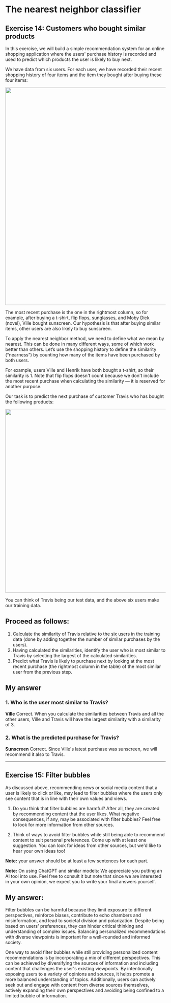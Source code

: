 # The nearest neighbor classifier

## Exercise 14: Customers who bought similar products 

In this exercise, we will build a simple recommendation system for an online shopping application where the users' purchase history is recorded and used to predict which products the user is likely to buy next.

We have data from six users. For each user, we have recorded their recent shopping history of four items and the item they bought after buying these four items: 

<img width="681" alt="" src="https://github.com/yodablocks/elementsofai/assets/83685559/4a9dab6a-7d42-4669-8b25-68f2e4e31ecf">

The most recent purchase is the one in the rightmost column, so for example, after buying a t-shirt, flip flops, sunglasses, and Moby Dick (novel), Ville bought sunscreen. Our hypothesis is that after buying similar items, other users are also likely to buy sunscreen.

To apply the nearest neighbor method, we need to define what we mean by nearest. This can be done in many different ways, some of which work better than others. Let’s use the shopping history to define the similarity (“nearness”) by counting how many of the items have been purchased by both users.

For example, users Ville and Henrik have both bought a t-shirt, so their similarity is 1. Note that flip flops doesn't count because we don't include the most recent purchase when calculating the similarity — it is reserved for another purpose.

Our task is to predict the next purchase of customer Travis who has bought the following products:

<img width="575" alt="" src="https://github.com/yodablocks/elementsofai/assets/83685559/3f55ba3c-c1cf-4585-b0cc-d47d44c84105">

You can think of Travis being our test data, and the above six users make our training data.

## Proceed as follows:

1. Calculate the similarity of Travis relative to the six users in the training data (done by adding together the number of similar purchases by the users).
2. Having calculated the similarities, identify the user who is most similar to Travis by selecting the largest of the calculated similarities.
3. Predict what Travis is likely to purchase next by looking at the most recent purchase (the rightmost column in the table) of the most similar user from the previous step.

## My answer 

### 1. Who is the user most similar to Travis?

**Ville** Correct. When you calculate the similarities between Travis and all the other users, Ville and Travis will have the largest similarity with a similarity of 3.


### 2. What is the predicted purchase for Travis? 

**Sunscreen** Correct. Since Ville's latest purchase was sunscreen, we will recommend it also to Travis.

---

## Exercise 15: Filter bubbles

As discussed above, recommending news or social media content that a user is likely to click or like, may lead to filter bubbles where the users only see content that is in line with their own values and views.

1. Do you think that filter bubbles are harmful? After all, they are created by recommending content that the user likes. What negative consequences, if any, may be associated with filter bubbles? Feel free to look for more information from other sources.

2. Think of ways to avoid filter bubbles while still being able to recommend content to suit personal preferences. Come up with at least one suggestion. You can look for ideas from other sources, but we'd like to hear your own ideas too!

**Note:** your answer should be at least a few sentences for each part.

**Note:** 
On using ChatGPT and similar models: We appreciate you putting an AI tool into use. Feel free to consult it but note that since we are interested in your own opinion, we expect you to write your final answers yourself.

## My answer:

Filter bubbles can be harmful because they limit exposure to different perspectives, reinforce biases, contribute to echo chambers and misinformation, and lead to societal division and polarization. Despite being based on users' preferences, they can hinder critical thinking and understanding of complex issues. Balancing personalized recommendations with diverse viewpoints is important for a well-rounded and informed society.

One way to avoid filter bubbles while still providing personalized content recommendations is by incorporating a mix of different perspectives. This can be achieved by diversifying the sources of information and including content that challenges the user's existing viewpoints. By intentionally exposing users to a variety of opinions and sources, it helps promote a more balanced understanding of topics. Additionally, users can actively seek out and engage with content from diverse sources themselves, actively expanding their own perspectives and avoiding being confined to a limited bubble of information.
